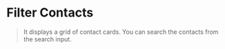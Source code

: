 # Filter Contacts
> It displays a grid of contact cards. You can search the contacts from the search input.